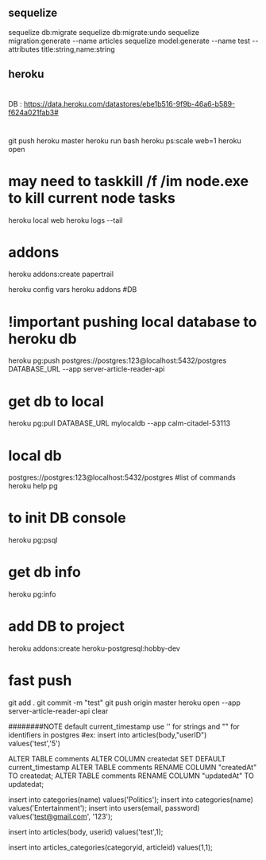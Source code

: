 ## sequelize
sequelize db:migrate
sequelize db:migrate:undo
sequelize migration:generate --name articles
sequelize model:generate --name test --attributes title:string,name:string

## heroku
#
DB : https://data.heroku.com/datastores/ebe1b516-9f9b-46a6-b589-f624a021fab3#
#
git push heroku master
heroku run bash
heroku ps:scale web=1
heroku open
# may need to taskkill /f /im node.exe to kill current node tasks
heroku local web
heroku logs --tail
# addons
heroku addons:create papertrail

heroku config vars
heroku addons
#DB
# !important pushing local database to heroku db
heroku pg:push postgres://postgres:123@localhost:5432/postgres DATABASE_URL --app server-article-reader-api
# get db to local
heroku pg:pull DATABASE_URL mylocaldb --app calm-citadel-53113
# local db
postgres://postgres:123@localhost:5432/postgres
#list of commands
heroku help pg
# to init DB console
heroku pg:psql
# get db info
heroku pg:info
# add DB to project
heroku addons:create heroku-postgresql:hobby-dev

# fast push 
git add .
git commit -m "test"
git push origin master
heroku open --app server-article-reader-api
clear

########NOTE
default current_timestamp
use '' for strings and "" for identifiers in postgres
#ex: insert into articles(body,"userID") values('test','5')

ALTER TABLE comments ALTER COLUMN createdat SET DEFAULT current_timestamp
ALTER TABLE comments RENAME COLUMN "createdAt" TO createdat;
ALTER TABLE comments RENAME COLUMN "updatedAt" TO updatedat;



insert into categories(name) values('Politics');
insert into categories(name) values('Entertainment');
insert into users(email, password) values('test@gmail.com', '123');

insert into articles(body, userid) values('test',1);

insert into articles_categories(categoryid, articleid) values(1,1);